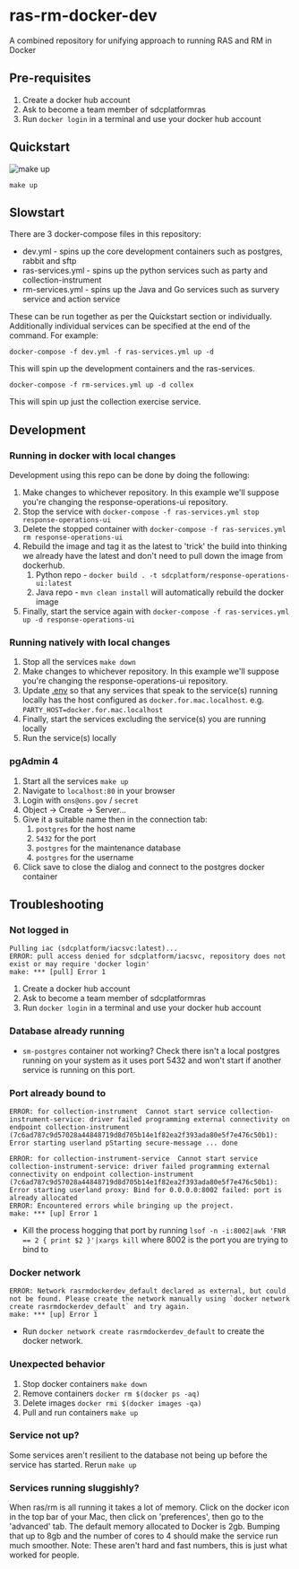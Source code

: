 # ras-rm-docker-dev
A combined repository for unifying approach to running RAS and RM in Docker

## Pre-requisites
1. Create a docker hub account
1. Ask to become a team member of sdcplatformras
1. Run `docker login` in a terminal and use your docker hub account

## Quickstart
![make up](https://media.giphy.com/media/xULW8lyhMJjzyO33sA/giphy.gif)
```
make up
```

## Slowstart

There are 3 docker-compose files in this repository:
- dev.yml - spins up the core development containers such as postgres, rabbit and sftp
- ras-services.yml - spins up the python services such as party and collection-instrument
- rm-services.yml - spins up the Java and Go services such as survery service and action service

These can be run together as per the Quickstart section or individually.  Additionally individual services can be specified at the end of the command. For example:

```
docker-compose -f dev.yml -f ras-services.yml up -d
```

This will spin up the development containers and the ras-services.

```
docker-compose -f rm-services.yml up -d collex
```

This will spin up just the collection exercise service.

## Development

### Running in docker with local changes
Development using this repo can be done by doing the following:

1. Make changes to whichever repository.  In this example we'll suppose you're changing the response-operations-ui repository.
1. Stop the service with `docker-compose -f ras-services.yml stop response-operations-ui`
1. Delete the stopped container with `docker-compose -f ras-services.yml rm response-operations-ui`
1. Rebuild the image and tag it as the latest to 'trick' the build into thinking we already have the latest and don't need to pull down the image from dockerhub.
    1. Python repo - `docker build . -t sdcplatform/response-operations-ui:latest`
    1. Java repo - `mvn clean install` will automatically rebuild the docker image
1. Finally, start the service again with `docker-compose -f ras-services.yml up -d response-operations-ui`

### Running natively with local changes
1. Stop all the services `make down`
1. Make changes to whichever repository.  In this example we'll suppose you're changing the response-operations-ui repository.
1. Update [.env](./.env) so that any services that speak to the service(s) running locally has the host configured as `docker.for.mac.localhost`. e.g. `PARTY_HOST=docker.for.mac.localhost`
1. Finally, start the services excluding the service(s) you are running locally
1. Run the service(s) locally

### pgAdmin 4
1. Start all the services `make up`
1. Navigate to `localhost:80` in your browser
1. Login with `ons@ons.gov` / `secret`
1. Object -> Create -> Server...
1. Give it a suitable name then in the connection tab:
    1. `postgres` for the host name
    1. `5432` for the port
    1. `postgres` for the maintenance database
    1. `postgres` for the username
1. Click save to close the dialog and connect to the postgres docker container

## Troubleshooting
### Not logged in
```
Pulling iac (sdcplatform/iacsvc:latest)...
ERROR: pull access denied for sdcplatform/iacsvc, repository does not exist or may require 'docker login'
make: *** [pull] Error 1
```
1. Create a docker hub account
1. Ask to become a team member of sdcplatformras
1. Run `docker login` in a terminal and use your docker hub account

### Database already running
- `sm-postgres` container not working? Check there isn't a local postgres running on your system as it uses port 5432 and won't start if another service is running on this port.

### Port already bound to
```
ERROR: for collection-instrument  Cannot start service collection-instrument-service: driver failed programming external connectivity on endpoint collection-instrument (7c6ad787c9d57028a44848719d8d705b14e1f82ea2f393ada80e5f7e476c50b1): Error starting userland pStarting secure-message ... done

ERROR: for collection-instrument-service  Cannot start service collection-instrument-service: driver failed programming external connectivity on endpoint collection-instrument (7c6ad787c9d57028a44848719d8d705b14e1f82ea2f393ada80e5f7e476c50b1): Error starting userland proxy: Bind for 0.0.0.0:8002 failed: port is already allocated
ERROR: Encountered errors while bringing up the project.
make: *** [up] Error 1
```
- Kill the process hogging that port by running `lsof -n -i:8002|awk 'FNR == 2 { print $2 }'|xargs kill` where 8002 is the port you are trying to bind to

### Docker network
```
ERROR: Network rasrmdockerdev_default declared as external, but could not be found. Please create the network manually using `docker network create rasrmdockerdev_default` and try again.
make: *** [up] Error 1
```

- Run `docker network create rasrmdockerdev_default` to create the docker network.

### Unexpected behavior

1. Stop docker containers `make down`
1. Remove containers `docker rm $(docker ps -aq)`
1. Delete images `docker rmi $(docker images -qa)`
1. Pull and run containers `make up`

### Service not up?

Some services aren't resilient to the database not being up before the service has started. Rerun `make up`

### Services running sluggishly?

When ras/rm is all running it takes a lot of memory.  Click on the docker icon in the top bar of your Mac,
then click on 'preferences', then go to the 'advanced' tab.  The default memory allocated to Docker is 2gb.
Bumping that up to 8gb and the number of cores to 4 should make the service run much smoother. Note: These aren't
hard and fast numbers, this is just what worked for people.
